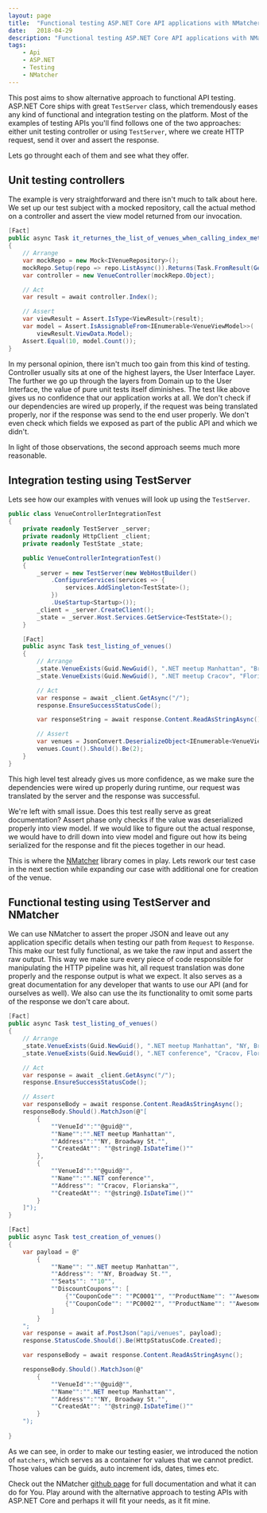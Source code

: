 ```yaml
---
layout: page
title:  "Functional testing ASP.NET Core API applications with NMatcher"
date:   2018-04-29
description: "Functional testing ASP.NET Core API applications with NMatcher"
tags:
    - Api
    - ASP.NET
    - Testing
    - NMatcher
---
```


This post aims to show alternative approach to functional API testing. ASP.NET Core ships with great 
`TestServer` class, which tremendously eases any kind of functional and integration testing on the platform. 
Most of the examples of testing APIs you'll find follows one of the two approaches: either unit testing controller or 
using `TestServer`, where we create HTTP request, send it over and assert the response. 

Lets go throught each of them and see what they offer.

## Unit testing controllers

The example is very straightforward and there isn't much to talk about here. 
We set up our test subject with a mocked repository, call the actual method on a controller 
and assert the view model returned from our invocation.

```csharp
[Fact]
public async Task it_returnes_the_list_of_venues_when_calling_index_method()
{
    // Arrange
    var mockRepo = new Mock<IVenueRepository>();
    mockRepo.Setup(repo => repo.ListAsync()).Returns(Task.FromResult(GetVenueTestFixtures()));
    var controller = new VenueController(mockRepo.Object);

    // Act
    var result = await controller.Index();

    // Assert
    var viewResult = Assert.IsType<ViewResult>(result);
    var model = Assert.IsAssignableFrom<IEnumerable<VenueViewModel>>(
        viewResult.ViewData.Model);
    Assert.Equal(10, model.Count());
}
 ```

In my personal opinion, there isn't much too gain from this kind of testing. Controller usually
sits at one of the highest layers, the User Interface Layer. The further we go up through the layers
from Domain up to the User Interface, the value of pure unit tests itself diminishes. The test like above
gives us no confidence that our application works at all. We don't check if our dependencies are wired up properly,
if the request was being translated properly, nor if the response was send to the end user properly. We don't even
check which fields we exposed as part of the public API and which we didn't.

In light of those observations, the second approach seems much more reasonable.

## Integration testing using TestServer

Lets see how our examples with venues will look up using the `TestServer`.

```csharp
public class VenueControllerIntegrationTest
{
    private readonly TestServer _server;
    private readonly HttpClient _client;
    private readonly TestState _state;

    public VenueControllerIntegrationTest()
    {
        _server = new TestServer(new WebHostBuilder()
            .ConfigureServices(services => {
                services.AddSingleton<TestState>();
            })
            .UseStartup<Startup>());
        _client = _server.CreateClient();
        _state = _server.Host.Services.GetService<TestState>();
    }

    [Fact]
    public async Task test_listing_of_venues()
    {
        // Arrange
        _state.VenueExists(Guid.NewGuid(), ".NET meetup Manhattan", "Broadway St.");
        _state.VenueExists(Guid.NewGuid(), ".NET meetup Cracov", "Florianska");

        // Act
        var response = await _client.GetAsync("/");
        response.EnsureSuccessStatusCode();

        var responseString = await response.Content.ReadAsStringAsync();

        // Assert
        var venues = JsonConvert.DeserializeObject<IEnumerable<VenueViewModel>>(responseString);
        venues.Count().Should().Be(2);
    }
}
```

This high level test already gives us more confidence, as we make sure the dependencies were wired
up properly during runtime, our request was translated by the server and the response was successful.

We're left with small issue. Does this test really serve as great documentation? Assert phase only checks if the value was deserialized properly into view model.
If we would like to figure out the actual response, we would have to drill down into view model and figure out how
its being serialized for the response and fit the pieces together in our head. 

This is where the [NMatcher](https://github.com/defrag/NMatcher) library comes in play. Lets rework our test case in the next section while expanding our case with additional one for creation of the venue.

## Functional testing using TestServer and NMatcher

We can use NMatcher to assert the proper JSON and leave out any application specific details when testing
our path from `Request` to `Response`. This make our test fully functional, as we take the raw input and assert the
raw output. This way we make sure every piece of code responsible for manipulating the HTTP pipeline was hit, all request translation was done properly and the response output is what we expect. It also serves as a great documentation for any developer that wants to use our API (and for ourselves as well). We also can use the its functionality to omit some 
parts of the response we don't care about.

```csharp
[Fact]
public async Task test_listing_of_venues()
{
    // Arrange
    _state.VenueExists(Guid.NewGuid(), ".NET meetup Manhattan", "NY, Broadway St.");
    _state.VenueExists(Guid.NewGuid(), ".NET conference", "Cracov, Florianska");

    // Act
    var response = await _client.GetAsync("/");
    response.EnsureSuccessStatusCode();

    // Assert
    var responseBody = await response.Content.ReadAsStringAsync();
    responseBody.Should().MatchJson(@"[
        {
            ""VenueId"":""@guid@"",
            ""Name"":"".NET meetup Manhattan"",
            ""Address"":""NY, Broadway St."",
            ""CreatedAt"": ""@string@.IsDateTime()""
        },
        {
            ""VenueId"":""@guid@"",
            ""Name"":"".NET conference"",
            ""Address"": ""Cracov, Florianska"",
            ""CreatedAt"": ""@string@.IsDateTime()""
        }
    ]");
}

[Fact]
public async Task test_creation_of_venues()
{
    var payload = @"
        {
            ""Name"": "".NET meetup Manhattan"",
            ""Address"": ""NY, Broadway St."",
            ""Seats"": ""10"",
            ""DiscountCoupons"": [
                {""CouponCode"": ""PC0001"", ""ProductName"": ""Awesome PC"" },
                {""CouponCode"": ""PC0002"", ""ProductName"": ""Awesome PC #2"" }
            ]
        }
    ";
    var response = await af.PostJson("api/venues", payload);
    response.StatusCode.Should().Be(HttpStatusCode.Created);

    var responseBody = await response.Content.ReadAsStringAsync();

    responseBody.Should().MatchJson(@"
        {
            ""VenueId"":""@guid@"",
            ""Name"":"".NET meetup Manhattan"",
            ""Address"":""NY, Broadway St."",
            ""CreatedAt"": ""@string@.IsDateTime()""
        }
    ");
    
}

```

As we can see, in order to make our testing easier, we introduced the notion of `matchers`, which serves as a
container for values that we cannot predict. Those values can be guids, auto increment ids, dates, times etc. 

Check out the NMatcher [github page](https://github.com/defrag/NMatcher) for full documentation and what it can do for You.
Play around with the alternative approach to testing APIs with ASP.NET Core and perhaps it will fit your needs, as it fit mine.
